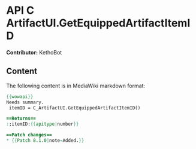 # API C ArtifactUI.GetEquippedArtifactItemID

**Contributor:** KethoBot

## Content

The following content is in MediaWiki markdown format:

```mediawiki
{{wowapi}}
Needs summary.
 itemID = C_ArtifactUI.GetEquippedArtifactItemID()

==Returns==
:;itemID:{{apitype|number}}

==Patch changes==
* {{Patch 8.1.0|note=Added.}}
```